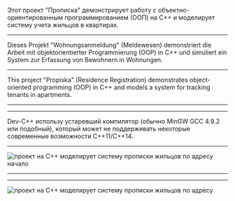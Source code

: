 
Этот проект "Прописка" демонстрирует работу с объектно-ориентированным программированием (ООП) на C++ и моделирует систему учета жильцов в квартирах.
______________________________________________________________________________________________________________
Dieses Projekt "Wohnungsanmeldung" (Meldewesen) demonstriert die Arbeit mit objektorientierter Programmierung (OOP) in C++ und simuliert ein System zur Erfassung von Bewohnern in Wohnungen.
_______________________________________________________________________________________________________________
This project "Propiska" (Residence Registration) demonstrates object-oriented programming (OOP) in C++ and models a system for tracking tenants in apartments.
___________________________________________________________________________________________________________
______________________________________________________________________________

Dev-C++ использу устаревший компилятор (обычно MinGW GCC 4.9.2 или подобный), который может не поддерживать некоторые современные возможности C++11/C++14.
___________________________________________________________________________________________




![проект на C++ моделирует систему прописки жильцов по адресу  начало](https://github.com/user-attachments/assets/babab19a-e138-4173-a16e-f0cb78b4cc8d)

_______________________________________________________________________________

_____________________________________________________________________________



![проект на C++ моделирует систему прописки жильцов по адресу](https://github.com/user-attachments/assets/dffc0498-01dd-45d3-aed3-353feeea7451)
